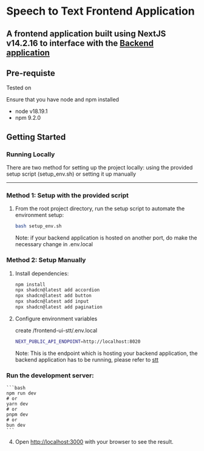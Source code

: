 # Speech to Text Frontend Application

## A frontend application built using NextJS v14.2.16 to interface with the [Backend application](https://github.com/Dannyyapyap/stt)

## Pre-requiste

Tested on

Ensure that you have node and npm installed

- node v18.19.1
- npm 9.2.0

## Getting Started

### Running Locally

There are two method for setting up the project locally: using the provided setup script (setup_env.sh) or setting it up manually

---

### Method 1: Setup with the provided script

1.  From the root project directory, run the setup script to automate the environment setup:

    ```bash
    bash setup_env.sh
    ```

    Note: if your backend application is hosted on another port, do make the necessary change in .env.local

### Method 2: Setup Manually

1.  Install dependencies:

    ```bash
    npm install
    npx shadcn@latest add accordion
    npx shadcn@latest add button
    npx shadcn@latest add input
    npx shadcn@latest add pagination
    ```

2.  Configure environment variables

    create /frontend-ui-stt/.env.local

    ```bash
    NEXT_PUBLIC_API_ENDPOINT=http://localhost:8020
    ```

    Note: This is the endpoint which is hosting your backend application, the backend application has to be running, please refer to
    [stt](https://github.com/Dannyyapyap/stt)

### Run the development server:

    ```bash
    npm run dev
    # or
    yarn dev
    # or
    pnpm dev
    # or
    bun dev
    ```

4.  Open [http://localhost:3000](http://localhost:3000) with your browser to see the result.
